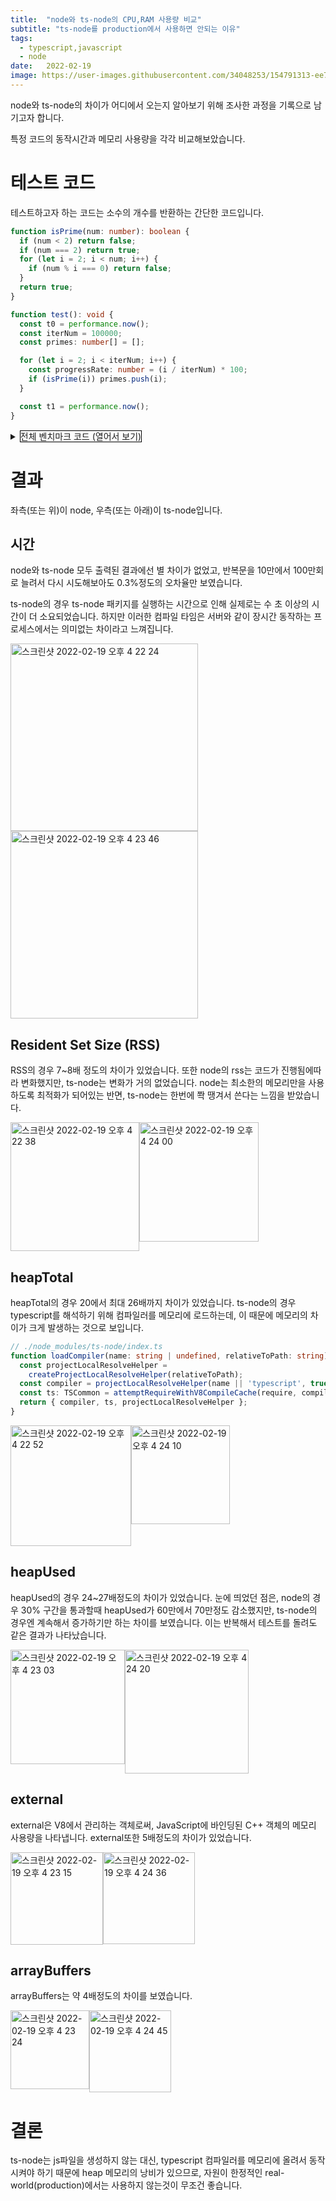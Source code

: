 ```yaml
---
title:  "node와 ts-node의 CPU,RAM 사용량 비교"
subtitle: "ts-node를 production에서 사용하면 안되는 이유"
tags:
  - typescript,javascript
  - node
date:   2022-02-19
image: https://user-images.githubusercontent.com/34048253/154791313-ee720cb4-16a0-4482-aa8a-f78815a84916.png
---
```

node와 ts-node의 차이가 어디에서 오는지 알아보기 위해 조사한 과정을 기록으로 남기고자 합니다.

특정 코드의 동작시간과 메모리 사용량을 각각 비교해보았습니다.

# 테스트 코드
테스트하고자 하는 코드는 소수의 개수를 반환하는 간단한 코드입니다.

```typescript
function isPrime(num: number): boolean {
  if (num < 2) return false;
  if (num === 2) return true;
  for (let i = 2; i < num; i++) {
    if (num % i === 0) return false;
  }
  return true;
}

function test(): void {
  const t0 = performance.now();
  const iterNum = 100000;
  const primes: number[] = [];

  for (let i = 2; i < iterNum; i++) {
    const progressRate: number = (i / iterNum) * 100;
    if (isPrime(i)) primes.push(i);
  }

  const t1 = performance.now();
}
```

<details>
<summary><span style="cursor: pointer; border-width: 0.1em; border-style: solid; border-color: black">전체 벤치마크 코드 (열어서 보기)</span></summary>

```typescript
interface MemoryUsage {
  rss: number;
  heapTotal: number;
  heapUsed: number;
  external: number;
  arrayBuffers: number;
}

function isPrime(num: number): boolean {
  if (num < 2) return false;
  if (num === 2) return true;
  for (let i = 2; i < num; i++) {
    if (num % i === 0) return false;
  }
  return true;
}

function printUsage(metrics: { progress: number; usage: MemoryUsage }[], key: string) {
  console.log(key);
  let prev: MemoryUsage = metrics[0].usage;
  metrics.forEach((curr) => {
    const { progress, usage } = curr;
    console.log(`[${progress.toString().padStart(3, '0')}%]${usage[key]}(${usage[key] - prev[key] >= 0 ? '+' : ''}${usage[key] - prev[key]})`);
    prev = curr.usage;
  });
  console.log('\n');
}

function test(): void {
  const t0 = performance.now();

  let progress: number = 0;
  const iterNum = 100000;
  const primes: number[] = [];
  const metrics: { progress: number, usage: MemoryUsage }[] = [];
  for (let i = 2; i < iterNum; i++) {
    const progressRate: number = (i / iterNum) * 100;
    if (progress <= progressRate) {
      metrics.push({ progress, usage: process.memoryUsage() });
      progress += 10;
    }
    if (isPrime(i)) primes.push(i);
  }
  metrics.push({ progress, usage: process.memoryUsage() });
  const t1 = performance.now();

  console.log('=============================');
  console.log(`소수는 ${primes.length}개 입니다.`);
  console.log((t1 - t0) + 'ms 걸렸습니다.');
  console.log('=============================');

  printUsage(metrics, 'rss');
  printUsage(metrics, 'heapTotal');
  printUsage(metrics, 'heapUsed');
  printUsage(metrics, 'external');
  printUsage(metrics, 'arrayBuffers');
}

test();
```
</details>

# 결과
좌측(또는 위)이 node, 우측(또는 아래)이 ts-node입니다.

## 시간
node와 ts-node 모두 출력된 결과에선 별 차이가 없었고, 반복문을 10만에서 100만회로 늘려서 다시 시도해보아도 0.3%정도의 오차율만 보였습니다.

ts-node의 경우 ts-node 패키지를 실행하는 시간으로 인해 실제로는 수 초 이상의 시간이 더 소요되었습니다. 하지만 이러한 컴파일 타임은 서버와 같이 장시간 동작하는 프로세스에서는 의미없는 차이라고 느껴집니다.

<div style="display: flex; flex-wrap: wrap">
    <img width="300" alt="스크린샷 2022-02-19 오후 4 22 24" src="https://user-images.githubusercontent.com/34048253/154791289-9d567493-c04c-41ca-b21d-30361287f442.png">
    <img width="300" alt="스크린샷 2022-02-19 오후 4 23 46" src="https://user-images.githubusercontent.com/34048253/154791334-074cc7c0-d2d3-4e13-a414-468aa2035bad.png">
</div>

## Resident Set Size (RSS)
RSS의 경우 7~8배 정도의 차이가 있었습니다.
또한 node의 rss는 코드가 진행됨에따라 변화했지만, ts-node는 변화가 거의 없었습니다.
node는 최소한의 메모리만을 사용하도록 최적화가 되어있는 반면, ts-node는 한번에 쫙 땡겨서 쓴다는 느낌을 받았습니다.

<div style="display: flex; flex-wrap: wrap">
<img width="206" alt="스크린샷 2022-02-19 오후 4 22 38" src="https://user-images.githubusercontent.com/34048253/154791298-784cbe7f-6f98-499f-be9e-ff2887b222f7.png">

<img width="191" alt="스크린샷 2022-02-19 오후 4 24 00" src="https://user-images.githubusercontent.com/34048253/154791343-f48a19c6-457a-4409-ac39-fae2bf0ef4bf.png">
</div>

## heapTotal

heapTotal의 경우 20에서 최대 26배까지 차이가 있었습니다. ts-node의 경우 typescript를 해석하기 위해 컴파일러를 메모리에 로드하는데, 이 때문에 메모리의 차이가 크게 발생하는 것으로 보입니다.

```typescript
// ./node_modules/ts-node/index.ts
function loadCompiler(name: string | undefined, relativeToPath: string) {
  const projectLocalResolveHelper =
    createProjectLocalResolveHelper(relativeToPath);
  const compiler = projectLocalResolveHelper(name || 'typescript', true);
  const ts: TSCommon = attemptRequireWithV8CompileCache(require, compiler);
  return { compiler, ts, projectLocalResolveHelper };
}
```

<div style="display: flex; flex-wrap: wrap">
<img width="193" alt="스크린샷 2022-02-19 오후 4 22 52" src="https://user-images.githubusercontent.com/34048253/154791307-21a0e4d1-6ebd-417d-99ea-3735b68e6182.png">
<img width="158" alt="스크린샷 2022-02-19 오후 4 24 10" src="https://user-images.githubusercontent.com/34048253/154791349-1070f20d-840e-43e5-ad99-7214cb39e975.png">
</div>

## heapUsed

heapUsed의 경우 24~27배정도의 차이가 있었습니다.
눈에 띄었던 점은, node의 경우 30% 구간을 통과할때 heapUsed가 60만에서 70만정도 감소했지만, ts-node의 경우엔 계속해서 증가하기만 하는 차이를 보였습니다. 이는 반복해서 테스트를 돌려도 같은 결과가 나타났습니다.

<div style="display: flex; flex-wrap: wrap">
<img width="183" alt="스크린샷 2022-02-19 오후 4 23 03" src="https://user-images.githubusercontent.com/34048253/154791313-ee720cb4-16a0-4482-aa8a-f78815a84916.png">
<img width="198" alt="스크린샷 2022-02-19 오후 4 24 20" src="https://user-images.githubusercontent.com/34048253/154791353-25cdd0d4-97c6-4c5c-89e1-d90b9f69cb61.png">
</div>

## external

external은 V8에서 관리하는 객체로써, JavaScript에 바인딩된 C++ 객체의 메모리 사용량을 나타냅니다.
external또한 5배정도의 차이가 있었습니다.

<div style="display: flex; flex-wrap: wrap">
<img width="148" alt="스크린샷 2022-02-19 오후 4 23 15" src="https://user-images.githubusercontent.com/34048253/154791324-900cf6ff-6645-4bbe-bec2-9dad6ba7fcd9.png">
<img width="147" alt="스크린샷 2022-02-19 오후 4 24 36" src="https://user-images.githubusercontent.com/34048253/154791359-98f8a107-38a2-4c8d-9f5b-a68c94aaa84a.png">
</div>

## arrayBuffers

arrayBuffers는 약 4배정도의 차이를 보였습니다.

<div style="display: flex; flex-wrap: wrap">
<img width="126" alt="스크린샷 2022-02-19 오후 4 23 24" src="https://user-images.githubusercontent.com/34048253/154791330-8fb6d0a1-88b3-4844-bccb-574370102aaa.png">
<img width="131" alt="스크린샷 2022-02-19 오후 4 24 45" src="https://user-images.githubusercontent.com/34048253/154791362-57389610-7c49-489f-b4cb-3a1cd4c72336.png">
</div>

# 결론
ts-node는 js파일을 생성하지 않는 대신, typescript 컴파일러를 메모리에 올려서 동작시켜야 하기 때문에 heap 메모리의 낭비가 있으므로, 자원이 한정적인 real-world(production)에서는 사용하지 않는것이 무조건 좋습니다.
